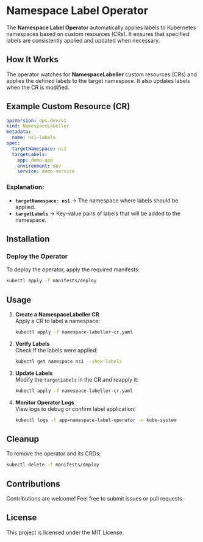 # Namespace Label Operator

The **Namespace Label Operator** automatically applies labels to Kubernetes namespaces based on custom resources (CRs). It ensures that specified labels are consistently applied and updated when necessary.

## How It Works

The operator watches for **NamespaceLabeller** custom resources (CRs) and applies the defined labels to the target namespace. It also updates labels when the CR is modified.

## Example Custom Resource (CR)

```yaml
apiVersion: ops.dev/v1
kind: NamespaceLabeller
metadata:
  name: ns1-labels
spec:
  targetNamespace: ns1
  targetLabels:
    app: demo-app
    environment: dev
    service: demo-service
```

### Explanation:
- **`targetNamespace: ns1`** → The namespace where labels should be applied.
- **`targetLabels`** → Key-value pairs of labels that will be added to the namespace.

## Installation

### Deploy the Operator
To deploy the operator, apply the required manifests:

```sh
kubectl apply -f manifests/deploy
```

## Usage

1. **Create a NamespaceLabeller CR**  
   Apply a CR to label a namespace:

   ```sh
   kubectl apply -f namespace-labeller-cr.yaml
   ```

2. **Verify Labels**  
   Check if the labels were applied:

   ```sh
   kubectl get namespace ns1 --show-labels
   ```

3. **Update Labels**  
   Modify the `targetLabels` in the CR and reapply it:

   ```sh
   kubectl apply -f namespace-labeller-cr.yaml
   ```

4. **Monitor Operator Logs**  
   View logs to debug or confirm label application:

   ```sh
   kubectl logs -l app=namespace-label-operator -n kube-system
   ```

## Cleanup

To remove the operator and its CRDs:

```sh
kubectl delete -f manifests/deploy
```

## Contributions

Contributions are welcome! Feel free to submit issues or pull requests.

## License

This project is licensed under the MIT License.
```
